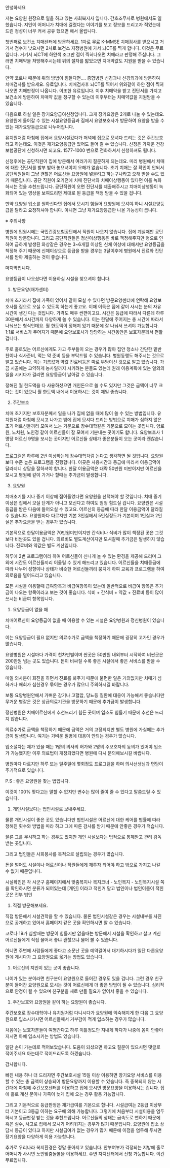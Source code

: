 안녕하세요 

저는 요양원 원장으로 일을 하고 있는 사회복지사 입니다. 간호조무사로 병원에서도 일했습니다. 지인이 어머니가 치매에 걸렸다는 이야기를 보고 정보를 드리고자 적었는데 드린 정성이 너무 커서 공유 했으면 해서 올립니다.

첫번째로 보건소 치매센터에 방문하세요. 1차로 무료 K-MMSE 치매검사를 받으시고 거기서 점수가 낮으시면 2차로 보건소 지정병원에 가서 뇌CT를 찍게 합니다. 이것은 무료입니다. 거기서 뇌CT에 하얀색 조그만 점이 찍혀나오면 치매라고 판정해 주십니다. 그러면 치매약을 처방해주시는데 위의 절차를 밟았으면 치매약값도 지원을 받을 수 있습니다.

만약 코로나 때문에 위의 방법이 힘들다면.... 종합병원 신경과나 신경외과에 방문하여 치매검사를 받으세요. 유료입니다. 치매검사후 뇌CT를 찍어서 위와같이 하얀 점이 찍혀나오면 치매판정이 나옵니다. 이또한 유료입니다. 이후 치매약을 받고 진단서를 가지고 보건소에 방문하여 치매약 값을 청구할 수 있는데 이후부터는 치매약값을 지원받을 수 있습니다.

다음으로 하실 일은 장기요양급여신청입니다. 크게 장기요양은 2개로 나눌 수 있는데요. 요양원에 들어갈 수 있는 시설요양등급과 집에서 요양보호사가 방문하여 요양을 받을 수 있는 재가요양등급으로 나누어집니다.

유치원처럼 아침에 집에서 요양시설갔다가 저녁에 집으로 모셔다 드리는 것은 주간보호라고 하는데요. 이것은 재가요양등급만 있어도 들어 갈 수 있습니다. 신청은 가까운 건강보험공단에 신청하시면 되고요. 1577-1000 번으로 전화하셔서 신청하셔도 됩니다. 

신청후에는 공단직원이 집에 방문해서 여러가지 질문하게 되는데요. 미리 병원에서 치매에 대한 진단서를 발부 받아 놓으셔야지 오해가 없습니다. 초기 치매는 잘 확인이 안되서 공단직원들이 그냥 괜찮은 어르신들 요양원에 넣을려고 하는구나라고 오해 받을 수도 있기 때문입니다. 공단 직원이 오기전에 치매 진단서와 치매이상행동이 있다면 이를 녹화하시는 것을 추천드립니다. 공단직원이 오면 진단서를 제출해주시고 치매이상행동이 녹화되어 있는 영상을 보여드리면 제대로 된 등급을 책정 받을 수 있을 겁니다.

만약 요양원 입소를 원하신다면 집에서 모시기 힘들어 요양원에 모셔야 하니 시설요양등급을 달라고 요청하셔야 합니다. 아니면 그냥 재가요양등급만 나올 가능성이 큽니다.

※ 주의사항 

병원에 입원시에는 국민건강보험공단에서 직원이 나오지 않습니다. 집에 계실때만 공단직원이 방문합니다. 그리고 공단직원들은 정신이상행동은 바로 책정해주지만 병으로 인하여 급하게 발생된 와상같은 경우는 3~6개월 이상된 신체 이상에 대해서만 요양등급을 책정해 주기 때문에 신체이상으로 등급을 받을 경우는 3달이후에 병원에서 진료와 진단서를 받아 제출하는 것이 좋습니다.

마지막입니다. 

요양등급이 나오셨다면 이용하실 시설을 찾으셔야 합니다.

1. 방문요양(재가센터)

치매 초기라서 집에 가족이 있어서 같이 모실 수 있다면 방문요양센터에 연락해 요양보호사를 집으로 오실 수 있도록 하는게 좋고요. 이때 이득은 집에 같이 사시는 분의 자유시간이 생긴 다는 것입니다. 가격도 매우 싼편이고요. 시간은 등급에 따라서 다른데 하루 30분에서 4시간까지 다양하게 쓸 수 있습니다. 이는 한달에 주어지는 총 시간에 따라서 나눠쓰는 형식인데요. 월 한도액이 정해져 있기 때문에 잘 나눠서 쓰셔야 가능합니다. 1:1로 서비스가 주어지기 때문에 요양보호사가 담당하는 시간동안은 보호자분께서 편할겁니다.
 
주로 홀로있는 어르신에게도 가고 주부들이 오는 경우가 많아 집안 청소나 간단한 밑반찬이나 식사준비, 먹는 약 준비 등을 부탁드릴 수 있습니다. 병원동행도 해주시는 것으로 알고 있습니다. 이는 기름값과 약값 진료비등은 따로 부담이신 것으로 알고 있습니다. 가끔 시골에는 고약하게 농사일까지 시키려는 분들도 있는데 원래 이용계획에 있는 일외의 일을 시키다가 걸리면 요양등급이 날아갈 수 있습니다.

정해진 월 한도액을 다 사용하셨으면 개인돈으로 쓸 수도 있지만 그것은 금액이 너무 크다는 것이 있으니 월 한도액 내에서 이용하시는 것이 제일 좋습니다.

2. 주간보호

치매 초기지만 보호자분께서 일을 나가 집에 없을 때에 많이 쓸 수 있는 방법입니다. 유치원처럼 아침에 모시고 나가고 밤에 집에 모셔다 드리는 방법으로 치매가 심하지 않은 초기 어르신들끼리 모여서 노는 기분으로 장수대학같은 기분으로 모이는 곳입니다. 양로원, 노치원, 노인정 같이 어르신들이 잘 모여서 기분내는 곳이기도 합니다. 요양보호사 1명당 어르신 9명을 보시는 곳이지만 어르신들 상태가 좋은분들이 오는 곳이라 괜찮습니다. 

프로그램은 하루에 2번 이상하는데 장수대학처럼 논다고 생각하면 될 것입니다. 요양원보다 수준 높은 프로그램을 진행합니다. 이곳은 사용시간과 등급에 따라서 이용금액이 달라지니 상담을 잘하셔야 합니다. 한달 이용금액은 대략 50만원 미만이지만 어르신을 모시고 병원에 같이 가거나 할때는 추가금이 발생합니다. 

3. 요양원

치매초기를 지나 중기 이상에 접어들었다면 요양원을 선택해야 할 것입니다. 치매 중기 이상은 집에서 모실 단계가 아니고 모신다고 하여도 엄청 힘드실 겁니다. 요양원은 시설등급을 받은 다음에 들어오실 수 있고요. 어르신의 등급에 따라 한달 이용금액이 달라질 수 있습니다. 요양원마다 다르지만 기본 3인실에서 5인실정도가 기본이며 1인실과 2인실은 추가요금을 받는 경우가 있습니다.

기본적으로 한달이용금액은 70만원미만이지만 간식비나 식비가 많이 책정된 곳은 그것보다 비싼곳도 있을 겁니다. 의료비도 별도계산이지만 모셔갈때 추가금은 발생하지 않습니다. 진료비와 약값은 별도 계산입니다.

하루에 2번 프로그램이라 하여 어르신들이 신나게 놀 수 있는 환경을 제공해 드리며 그 외에 시간도 어르신들끼리 어울릴 수 있게 해드리고 있습니다. 어르신들을 치매등급에 따라 나누어 성향이나 상태가 비슷한 어르신들끼리 뭉치게 하여 교육과 프로그램을 하여 외로움을 덜어드리고 있습니다.

모든 시설을 이용할때 급여항목과 비급여항목이 있는데 일반적으로 비급여 항목은 추가금이 나오는 항목이라고 보는 것이 좋습니다. 식비 + 간식비 + 약값 + 진료비 등이 많이 쓰시는 비급여 항목입니다.

1. 요양등급이 없을 때

치매어르신이 요양등급이 없을 때 이용할 수 있는 시설은 요양병원과 정신병원이 있습니다.

이는 요양등급이 필요 없지만 의료수가로 금액을 책정하기 때문에 굉장히 고가인 경우가 많습니다.

요양병원은 시설마다 가격이 천차만별이며 싼곳은 50만원 내외부터 시작하여 비싼곳은 200만원 넘는 곳도 있습니다. 돈이 비싸질 수록 좋은 시설에서 좋은 서비스를 받을 수 있습니다.

매일 의사분이 회진을 하면서 진료를 봐주기 때문에 불편한 일은 거의없지만 치매가 심하거나 배회가 심한경우 묶이는 경우가 많으니 주의하시길 바랍니다.

보통 요양병원안에서 가벼운 감기나 고혈압, 당뇨등 질환에 대응이 가능해서 좋습니다만 무거운 병같은 것은 상급의료기관을 방문하기 때문에 추가금이 발생합니다.

정신병원은 치매어르신에게 추천드리기 힘든 곳이며 입소도 힘들기 때문에 추천은 드리지 않습니다.

의료수가로 금액을 책정하기 때문에 금액은 거의 고정되지만 별도 병원에 가실때는 추가금이 발생합니다. 여기는 가벼운 질병에 대응이 안되는 경우가 많습니다.

입소절차는 제가 있을 때는 1명의 의사의 허가와 2명의 주보호자의 동의가 있어야 입소가 가능했지만 이후 의료법이 개정되었다면 병원에 다시 문의해보시길 바랍니다.

병원마다 다르지만 하루 또는 일주일에 몇회정도 프로그램을 하며 의사선생님과 면담이 주기적으로 있습니다.

P.S : 좋은 요양원을 찾는 법입니다.

이것이 100% 맞다고는 말할 수 없지만 변수는 많이 줄여 줄 수 있다고 말씀드릴 수 있습니다.

1. 개인시설보다는 법인시설로 보내주세요.

물론 개인시설이 좋은 곳도 있습니다만 법인시설은 어르신에 대한 케어를 법률에 따라 정해진 횟수와 방법을 따라 하고 그에 따른 감사를 받기 때문에 안좋은 경우가 적습니다.

물론 그를 무시하고 하는 경우도 있지만 개인 시설보다는 법적으로 통제받고 관리 감독받는 곳입니다.

그리고 법인들은 사회봉사를 목적으로 설립되는 경우가 많습니다.

돈을 벌어도 시설이나 어르신이나 직원들에게 재투자 되어야 하고 밖으로 가지고 나갈 수 없기 때문입니다.

시설확인은 각 시군구 홈페이지에서 맞춤복지나 복지코너 - 노인복지 - 노인복지시설 쪽을 확인하시면 분류가 되어있는데 [개인] 이라고 적힌거 말고 법인이나 법인이름이 적힌 곳은 전부 법인

1. 직접 방문해보세요. 

직접 방문해서 시설견학을 할 수 있습니다. 물론 법인시설같은 경우는 시설내부를 사진으로 공개하고 있어서 홈페이지 같은 곳을 확인하시면 알 수 있습니다.

코로나 19가 심할때는 방문이 힘들지만 없을때는 방문해서 시설을 확인하고 살고 계신 어르신들에게 직접 물어서 좋냐 괜찮으냐 물어 볼 수 있습니다.

아니면 주변에 사람들에게 좋다고 소문난 곳을 예약걸어서 대기하시다가 일단 다른요양원에 계시다가 그 요양원으로 옮기는 방법도 있습니다.

1. 어르신의 지인이 있는 곳이 좋습니다.

나이가 있는 분이라면 친구분이 요양원으로 들어간 경우도 있을 겁니다. 그런 경우 친구분이 들어간 요양원으로 모시는 것이 어르신에게 더 좋은 방법이 될 수 있습니다. 심리적으로 안정이 될 수 있으며 친구분을 새로 만들 필요가 없어서 좋을 수 있습니다.

1. 주간보호와 요양원을 같이 하는 요양원이 좋습니다.

주간보호로 장수대학이나 유치원처럼 다니시다가 요양원에 익숙해지게 한 다음 그 요양원으로 입소시키시면 어르신들께서 거부감이 적게 입소하는 경우가 많습니다.

처음에는 보호자분들이 여행간다고 하루 이틀정도만 지내게 하다가 나중에 몸이 안좋아지시면 아예 입소시키는 방법도 있습니다.

일단 손이 가는데로 적어보았습니다. 도움이 되셨으면 하고요 질문이 있으시면 댓글로 적어주세요 아는데로 적어드리도록 하겠습니다.

감사합니다.

빠진 내용 하나 더 드리자면 주간보호시설 15일 이상 이용하면 장기요양 서비스를 이용할 수 있는 총 금액이 상승되어 방문요양까지 이용할 수 있습니다. 즉 중복되지 않는 시간대에 아침에 주간보호센터를 이용하고 집에 오시면 방문요양을 이용하시는 겁니다. 집에 홀로 계신 분이나 가족이 늦게 집에 오는 경우 활용 가능합니다.

그리고 기본적으로 등급판정은 재가급여를 기본으로 합니다. 시설급여는 2등급 이상부터 기본이고 3등급 이하는 요구에 의해 가능합니다. 그렇기에 처음부터 시설이용을 염두하시고 등급판정 받는 것을 추천드립니다. 어르신들의 상태는 급속도로 변하기 때문에 혹은 실수, 사고로 집에서 모시기 어려워지는 경우가 많기 때문입니다. 요양원에 입소 상담시 등급이 있다고 하지만 시설급여가 없는 경우가 많기 때문에 이점을 염두해 두시면 장기요양을 다양하게 이용 가능합니다.

추가로 우리나라 복지환경은 정말 좋아지고 있습니다. 안부여부가 걱정되는 지방에 홀로 어머니가 사시면 노인맞춤돌봄을 이용하세요. 주변 자치센터에서 신청 가능합니다. 이건 무료입니다.